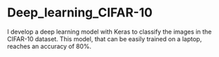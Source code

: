 # Deep_learning_CIFAR-10
I develop a deep learning model with Keras to classify the images in the CIFAR-10 dataset. This model, that can be easily trained on a laptop, reaches an accuracy of 80%.
